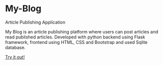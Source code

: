 # My-Blog
Article Publishing Application

My Blog is an article publishing platform where users can post articles
and read published articles. Developed with python backend using Flask
framework, frontend using HTML, CSS and Bootstrap and used Sqlite
database.

<a href="http://chetanatole.pythonanywhere.com/">Try it out!</a>

